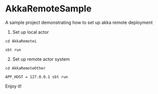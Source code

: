 # AkkaRemoteSample
A sample project demonstrating how to set up akka remote deployment

1. Set up local actor

  `cd AkkaRemotei`

  `sbt run`

2. Set up remote actor system

  `cd AkkaRemoteOther`

  `APP_HOST = 127.0.0.1 sbt run`

Enjoy it!

